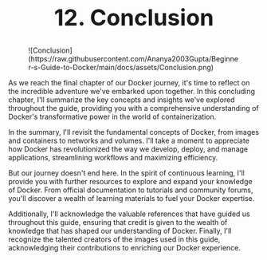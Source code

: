<h1 style=font-size:45px align='center'>12. Conclusion</h1>
<figure markdown>
  ![Conclusion](https://raw.githubusercontent.com/Ananya2003Gupta/Beginner-s-Guide-to-Docker/main/docs/assets/Conclusion.png)
</figure>

As we reach the final chapter of our Docker journey, it's time to reflect on the incredible adventure we've embarked upon together. In this concluding chapter, I'll summarize the key concepts and insights we've explored throughout the guide, providing you with a comprehensive understanding of Docker's transformative power in the world of containerization.

In the summary, I'll revisit the fundamental concepts of Docker, from images and containers to networks and volumes. I'll take a moment to appreciate how Docker has revolutionized the way we develop, deploy, and manage applications, streamlining workflows and maximizing efficiency.

But our journey doesn't end here. In the spirit of continuous learning, I'll provide you with further resources to explore and expand your knowledge of Docker. From official documentation to tutorials and community forums, you'll discover a wealth of learning materials to fuel your Docker expertise.

Additionally, I'll acknowledge the valuable references that have guided us throughout this guide, ensuring that credit is given to the wealth of knowledge that has shaped our understanding of Docker.
Finally, I'll recognize the talented creators of the images used in this guide, acknowledging their contributions to enriching our Docker experience.